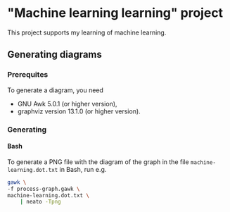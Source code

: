 # "Machine learning learning" project

This project supports my learning of machine learning.

## Generating diagrams

### Prerequites

To generate a diagram, you need

- GNU Awk 5.0.1 (or higher version),
- graphviz version 13.1.0 (or higher version).

### Generating

#### Bash

To generate a PNG file with the diagram of the graph in the file `machine-learning.dot.txt` in Bash, run e.g.

```bash
gawk \
-f process-graph.gawk \
machine-learning.dot.txt \
    | neato -Tpng
```
